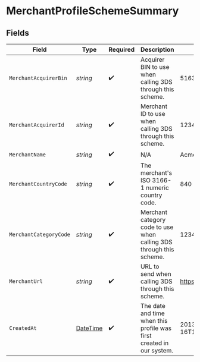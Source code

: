 # MerchantProfileSchemeSummary


## Fields

| Field                                                                                 | Type                                                                                  | Required                                                                              | Description                                                                           | Example                                                                               |
| ------------------------------------------------------------------------------------- | ------------------------------------------------------------------------------------- | ------------------------------------------------------------------------------------- | ------------------------------------------------------------------------------------- | ------------------------------------------------------------------------------------- |
| `MerchantAcquirerBin`                                                                 | *string*                                                                              | :heavy_check_mark:                                                                    | Acquirer BIN to use when calling 3DS through this scheme.                             | 516327                                                                                |
| `MerchantAcquirerId`                                                                  | *string*                                                                              | :heavy_check_mark:                                                                    | Merchant ID to use when calling 3DS through this scheme.                              | 123456789012345                                                                       |
| `MerchantName`                                                                        | *string*                                                                              | :heavy_check_mark:                                                                    | N/A                                                                                   | Acme Inc.                                                                             |
| `MerchantCountryCode`                                                                 | *string*                                                                              | :heavy_check_mark:                                                                    | The merchant's ISO 3166-1 numeric country code.                                       | 840                                                                                   |
| `MerchantCategoryCode`                                                                | *string*                                                                              | :heavy_check_mark:                                                                    | Merchant category code to use when calling 3DS through this scheme.                   | 1234                                                                                  |
| `MerchantUrl`                                                                         | *string*                                                                              | :heavy_check_mark:                                                                    | URL to send when calling 3DS through this scheme.                                     | https://example.com                                                                   |
| `CreatedAt`                                                                           | [DateTime](https://learn.microsoft.com/en-us/dotnet/api/system.datetime?view=net-5.0) | :heavy_check_mark:                                                                    | The date and time when this profile was first created in our system.                  | 2013-07-16T19:23:00.000+00:00                                                         |